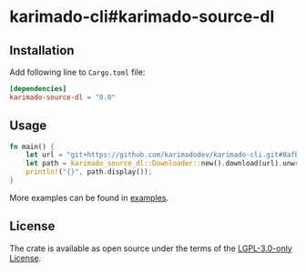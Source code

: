 # karimado-cli#karimado-source-dl

## Installation

Add following line to `Cargo.toml` file:

```toml
[dependencies]
karimado-source-dl = "0.0"
```

## Usage

```rust
fn main() {
    let url = "git+https://github.com/karimadodev/karimado-cli.git#8afbd6d";
    let path = karimado_source_dl::Downloader::new().download(url).unwrap();
    println!("{}", path.display());
}
```

More examples can be found in [examples](./examples).


## License

The crate is available as open source under the terms of the [LGPL-3.0-only License](./LICENSE).
